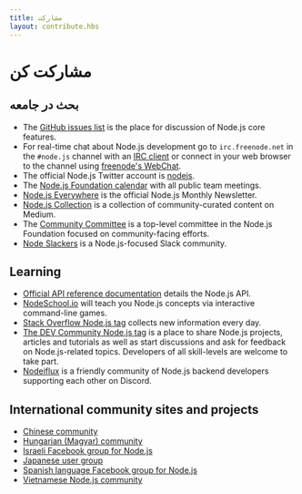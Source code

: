 ```yaml
---
title: مشارکت
layout: contribute.hbs
---
```


# مشارکت کن

## بحث در جامعه

* The [GitHub issues list](https://github.com/nodejs/node/issues) is the place for discussion of Node.js core features.
* For real-time chat about Node.js development go to `irc.freenode.net` in the `#node.js` channel with an [IRC client](https://en.wikipedia.org/wiki/Comparison_of_Internet_Relay_Chat_clients) or connect in your web browser to the channel using [freenode's WebChat](https://webchat.freenode.net/#node.js).
* The official Node.js Twitter account is [nodejs](https://twitter.com/nodejs).
* The [Node.js Foundation calendar](https://nodejs.org/calendar) with all public team meetings.
* [Node.js Everywhere](https://newsletter.nodejs.org) is the official Node.js Monthly Newsletter.
* [Node.js Collection](https://medium.com/the-node-js-collection) is a collection of community-curated content on Medium.
* The [Community Committee](https://github.com/nodejs/community-committee) is a top-level committee in the Node.js Foundation focused on community-facing efforts.
* [Node Slackers](https://www.nodeslackers.com/) is a Node.js-focused Slack community.

## Learning

* [Official API reference documentation](https://nodejs.org/api/) details the Node.js API.
* [NodeSchool.io](https://nodeschool.io/) will teach you Node.js concepts via interactive command-line games.
* [Stack Overflow Node.js tag](https://stackoverflow.com/questions/tagged/node.js) collects new information every day.
* [The DEV Community Node.js tag](https://dev.to/t/node) is a place to share Node.js projects, articles and tutorials as well as start discussions and ask for feedback on Node.js-related topics. Developers of all skill-levels are welcome to take part.
* [Nodeiflux](https://discordapp.com/invite/vUsrbjd) is a friendly community of Node.js backend developers supporting each other on Discord.

## International community sites and projects

* [Chinese community](https://cnodejs.org/)
* [Hungarian (Magyar) community](https://nodehun.blogspot.com/)
* [Israeli Facebook group for Node.js](https://www.facebook.com/groups/node.il/)
* [Japanese user group](https://nodejs.jp/)
* [Spanish language Facebook group for Node.js](https://www.facebook.com/groups/node.es/)
* [Vietnamese Node.js community](https://www.facebook.com/nodejs.vn/)
